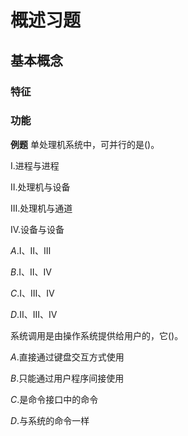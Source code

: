 # 概述习题

## 基本概念

### 特征

### 功能

**例题** 单处理机系统中，可并行的是()。

Ⅰ.进程与进程

Ⅱ.处理机与设备

Ⅲ.处理机与通道

Ⅳ.设备与设备

$A.$Ⅰ、Ⅱ、Ⅲ

$B.$Ⅰ、Ⅱ、Ⅳ

$C.$Ⅰ、Ⅲ、Ⅳ

$D.$Ⅱ、Ⅲ、Ⅳ

系统调用是由操作系统提供给用户的，它()。

$A.$直接通过键盘交互方式使用

$B.$只能通过用户程序间接使用

$C.$是命令接口中的命令

$D.$与系统的命令一样

